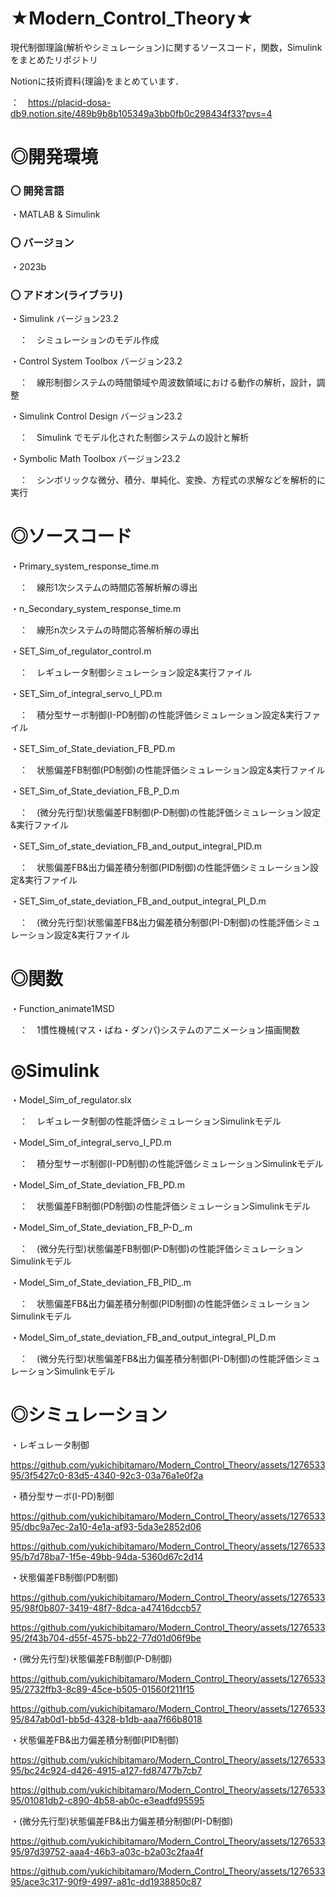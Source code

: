 # ★Modern_Control_Theory★

現代制御理論(解析やシミュレーション)に関するソースコード，関数，Simulinkをまとめたリポジトリ

Notionに技術資料(理論)をまとめています．

：　https://placid-dosa-db9.notion.site/489b9b8b105349a3bb0fb0c298434f33?pvs=4

# ◎開発環境

### 〇 開発言語
 
・MATLAB & Simulink

### 〇 バージョン

・2023b
 
### 〇 アドオン(ライブラリ)

 
・Simulink バージョン23.2

　：　シミュレーションのモデル作成

・Control System Toolbox バージョン23.2 

　：　線形制御システムの時間領域や周波数領域における動作の解析，設計，調整
    
・Simulink Control Design バージョン23.2

　：　Simulink でモデル化された制御システムの設計と解析
    
・Symbolic Math Toolbox バージョン23.2

　：　シンボリックな微分、積分、単純化、変換、方程式の求解などを解析的に実行


# ◎ソースコード

 
 ・Primary_system_response_time.m
 
　：　線形1次システムの時間応答解析解の導出
 
 ・n_Secondary_system_response_time.m
 
　：　線形n次システムの時間応答解析解の導出

 ・SET_Sim_of_regulator_control.m
 
　：　レギュレータ制御シミュレーション設定&実行ファイル

 ・SET_Sim_of_integral_servo_I_PD.m
 
　：　積分型サーボ制御(I-PD制御)の性能評価シミュレーション設定&実行ファイル

 ・SET_Sim_of_State_deviation_FB_PD.m
 
　：　状態偏差FB制御(PD制御)の性能評価シミュレーション設定&実行ファイル

 ・SET_Sim_of_State_deviation_FB_P_D.m
 
　：　(微分先行型)状態偏差FB制御(P-D制御)の性能評価シミュレーション設定&実行ファイル

 ・SET_Sim_of_state_deviation_FB_and_output_integral_PID.m
 
　：　状態偏差FB&出力偏差積分制御(PID制御)の性能評価シミュレーション設定&実行ファイル

 ・SET_Sim_of_state_deviation_FB_and_output_integral_PI_D.m
 
　：　(微分先行型)状態偏差FB&出力偏差積分制御(PI-D制御)の性能評価シミュレーション設定&実行ファイル

# ◎関数

 
 ・Function_animate1MSD
 
　：　1慣性機械(マス・ばね・ダンパ)システムのアニメーション描画関数

# ◎Simulink

 ・Model_Sim_of_regulator.slx
 
　：　レギュレータ制御の性能評価シミュレーションSimulinkモデル
 
 ・Model_Sim_of_integral_servo_I_PD.m
 
　：　積分型サーボ制御(I-PD制御)の性能評価シミュレーションSimulinkモデル

 ・Model_Sim_of_State_deviation_FB_PD.m
 
　：　状態偏差FB制御(PD制御)の性能評価シミュレーションSimulinkモデル

 ・Model_Sim_of_State_deviation_FB_P-D_.m
 
　：　(微分先行型)状態偏差FB制御(P-D制御)の性能評価シミュレーションSimulinkモデル

 ・Model_Sim_of_State_deviation_FB_PID_.m
 
　：　状態偏差FB&出力偏差積分制御(PID制御)の性能評価シミュレーションSimulinkモデル

 ・Model_Sim_of_state_deviation_FB_and_output_integral_PI_D.m
 
　：　(微分先行型)状態偏差FB&出力偏差積分制御(PI-D制御)の性能評価シミュレーションSimulinkモデル
 　 
# ◎シミュレーション

 ・レギュレータ制御

https://github.com/yukichibitamaro/Modern_Control_Theory/assets/127653395/3f5427c0-83d5-4340-92c3-03a76a1e0f2a

 ・積分型サーボ(I-PD)制御

https://github.com/yukichibitamaro/Modern_Control_Theory/assets/127653395/dbc9a7ec-2a10-4e1a-af93-5da3e2852d06

https://github.com/yukichibitamaro/Modern_Control_Theory/assets/127653395/b7d78ba7-1f5e-49bb-94da-5360d67c2d14

 ・状態偏差FB制御(PD制御)

https://github.com/yukichibitamaro/Modern_Control_Theory/assets/127653395/98f0b807-3419-48f7-8dca-a47416dccb57

https://github.com/yukichibitamaro/Modern_Control_Theory/assets/127653395/2f43b704-d55f-4575-bb22-77d01d06f9be

 ・(微分先行型)状態偏差FB制御(P-D制御)

https://github.com/yukichibitamaro/Modern_Control_Theory/assets/127653395/2732ffb3-8c89-45ce-b505-01560f211f15

https://github.com/yukichibitamaro/Modern_Control_Theory/assets/127653395/847ab0d1-bb5d-4328-b1db-aaa7f66b8018

 ・状態偏差FB&出力偏差積分制御(PID制御)

https://github.com/yukichibitamaro/Modern_Control_Theory/assets/127653395/bc24c924-d426-4915-a127-fd87477b7cb7

https://github.com/yukichibitamaro/Modern_Control_Theory/assets/127653395/01081db2-c890-4b58-ab0c-e3eadfd95595

 ・(微分先行型)状態偏差FB&出力偏差積分制御(PI-D制御)

https://github.com/yukichibitamaro/Modern_Control_Theory/assets/127653395/97d39752-aaa4-46b3-a03c-b2a03c2faa4f

https://github.com/yukichibitamaro/Modern_Control_Theory/assets/127653395/ace3c317-90f9-4997-a81c-dd1938850c87


